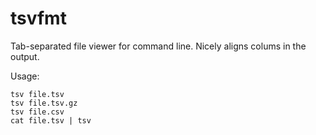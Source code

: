 # tsvfmt
Tab-separated file viewer for command line. Nicely aligns colums in the output.

Usage:

```
tsv file.tsv
tsv file.tsv.gz
tsv file.csv
cat file.tsv | tsv
```
